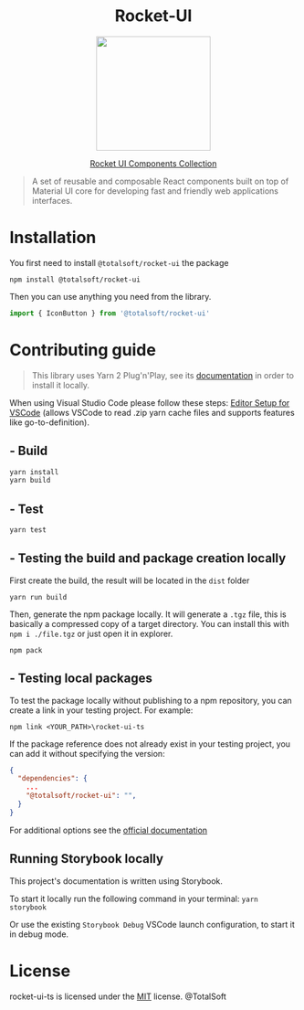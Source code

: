 <!--
 Copyright (c) TotalSoft.
 This source code is licensed under the MIT license.
-->

<h1 align="center">Rocket-UI</h1>

<p align="center">
  <a href="https://osstotalsoft.github.io/rocket-ui-ts">
    <img width="200" src="src/stories/assets/img/rocket.png">
  </a>
</p>

<p align="center">
  <a href="https://osstotalsoft.github.io/rocket-ui-ts">Rocket UI Components Collection</a>
</p>

> A set of reusable and composable React components built on top of Material UI core for developing fast and friendly web applications interfaces.

# Installation

You first need to install `@totalsoft/rocket-ui` the package

```
npm install @totalsoft/rocket-ui
```

Then you can use anything you need from the library.

```javascript
import { IconButton } from '@totalsoft/rocket-ui'
```

# Contributing guide

> This library uses Yarn 2 Plug'n'Play, see its [documentation](https://yarnpkg.com/migration/guide) in order to install it locally. 

When using Visual Studio Code please follow these steps: [Editor Setup for VSCode](https://yarnpkg.com/getting-started/editor-sdks#vscode) (allows VSCode to read .zip yarn cache files and supports features like go-to-definition).

## - Build

```javascript
yarn install
yarn build
```

## - Test

```javascript
yarn test
```

## - Testing the build and package creation locally

First create the build, the result will be located in the `dist` folder

```
yarn run build
```

Then, generate the npm package locally. It will generate a `.tgz` file, this is basically a compressed copy of a target directory. You can install this with `npm i ./file.tgz` or just open it in explorer.

```
npm pack
```

## - Testing local packages

To test the package locally without publishing to a npm repository, you can create a link in your testing project. For example:

```shell
npm link <YOUR_PATH>\rocket-ui-ts
```

If the package reference does not already exist in your testing project, you can add it without specifying the version:

```json
{
  "dependencies": {
    ...
    "@totalsoft/rocket-ui": "",
  }
}
```

For additional options see the [official documentation](https://docs.npmjs.com/cli/v8/commands/npm-link)

## Running Storybook locally
This project's documentation is written using Storybook. 

To start it locally run the following command in your terminal:
`yarn storybook` 

Or use the existing `Storybook Debug` VSCode launch configuration, to start it in debug mode.

# License

rocket-ui-ts is licensed under the [MIT](LICENSE) license. @TotalSoft
